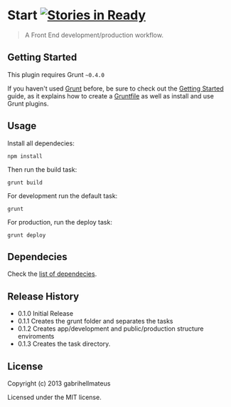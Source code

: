 # Start [![Stories in Ready](https://badge.waffle.io/gabrihellmateus/start.png?label=Ready)](https://waffle.io/gabrihellmateus/start)

> A Front End development/production workflow.

## Getting Started
This plugin requires Grunt `~0.4.0`

If you haven't used [Grunt](http://gruntjs.com/) before, be sure to check out the [Getting Started](http://gruntjs.com/getting-started) guide, as it explains how to create a [Gruntfile](http://gruntjs.com/sample-gruntfile) as well as install and use Grunt plugins.


## Usage
Install all dependecies:

```
npm install
```

Then run the build task:

```
grunt build
```

For development run the default task:

```
grunt
```

For production, run the deploy task:

```
grunt deploy
```

## Dependecies

Check the [list of dependecies](https://github.com/gabrihellmateus/start/blob/master/DEPENDECIES.md).

## Release History
* 0.1.0 Initial Release
* 0.1.1 Creates the grunt folder and separates the tasks
* 0.1.2 Creates app/development and public/production structure enviroments
* 0.1.3 Creates the task directory.


## License
Copyright (c) 2013 gabrihellmateus

Licensed under the MIT license.

